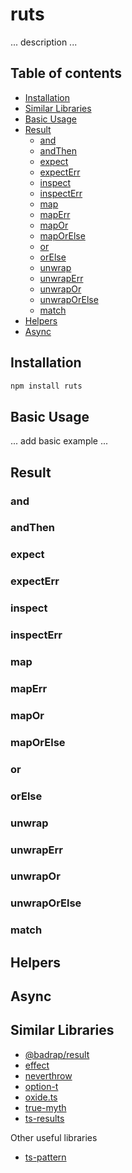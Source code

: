 # ruts

... description ...

## Table of contents

-   [Installation](#installation)
-   [Similar Libraries](#similar-libraries)
-   [Basic Usage](#basic-usage)
-   [Result](#result)
    -   [and](#and)
    -   [andThen](#andthen)
    -   [expect](#expect)
    -   [expectErr](#expecterr)
    -   [inspect](#inspect)
    -   [inspectErr](#inspecterr)
    -   [map](#map)
    -   [mapErr](#maperr)
    -   [mapOr](#mapor)
    -   [mapOrElse](#maporelse)
    -   [or](#or)
    -   [orElse](#orelse)
    -   [unwrap](#unwrap)
    -   [unwrapErr](#unwraperr)
    -   [unwrapOr](#unwrapor)
    -   [unwrapOrElse](#unwraporelse)
    -   [match](#match)
-   [Helpers](#helpers)
-   [Async](#async)

## Installation

```sh
npm install ruts
```

## Basic Usage

... add basic example ...

## Result

### and

### andThen

### expect

### expectErr

### inspect

### inspectErr

### map

### mapErr

### mapOr

### mapOrElse

### or

### orElse

### unwrap

### unwrapErr

### unwrapOr

### unwrapOrElse

### match

## Helpers

## Async

## Similar Libraries

-   [@badrap/result](https://github.com/badrap/result)
-   [effect](https://github.com/Effect-TS/effect)
-   [neverthrow](https://github.com/supermacro/neverthrow)
-   [option-t](https://github.com/option-t/option-t)
-   [oxide.ts](https://github.com/traverse1984/oxide.ts)
-   [true-myth](https://github.com/true-myth/true-myth)
-   [ts-results](https://github.com/vultix/ts-results)

Other useful libraries

-   [ts-pattern](https://github.com/gvergnaud/ts-pattern)

